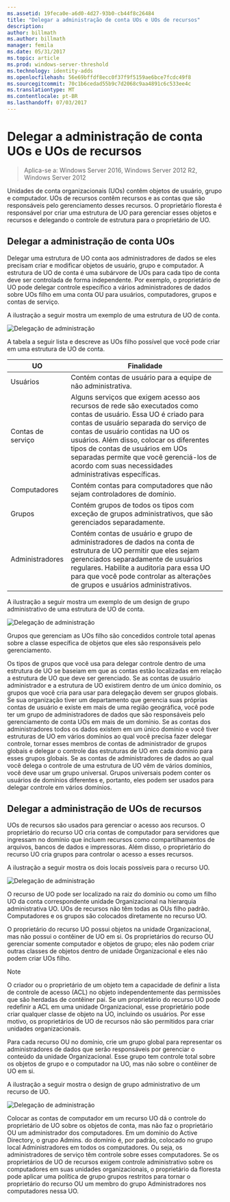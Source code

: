 ```yaml
---
ms.assetid: 19feca0e-a6d0-4d27-93b0-cb44f8c26484
title: "Delegar a administração de conta UOs e UOs de recursos"
description: 
author: billmath
ms.author: billmath
manager: femila
ms.date: 05/31/2017
ms.topic: article
ms.prod: windows-server-threshold
ms.technology: identity-adds
ms.openlocfilehash: 56e69bffdf8ecc0f37f9f5159ae6bce7fcdc49f8
ms.sourcegitcommit: 70c1b6cedad55b9c7d2068c9aa4891c6c533ee4c
ms.translationtype: MT
ms.contentlocale: pt-BR
ms.lasthandoff: 07/03/2017
---
```

# <a name="delegating-administration-of-account-ous-and-resource-ous"></a>Delegar a administração de conta UOs e UOs de recursos

>Aplica-se a: Windows Server 2016, Windows Server 2012 R2, Windows Server 2012

Unidades de conta organizacionais (UOs) contêm objetos de usuário, grupo e computador. UOs de recursos contêm recursos e as contas que são responsáveis pelo gerenciamento desses recursos. O proprietário floresta é responsável por criar uma estrutura de UO para gerenciar esses objetos e recursos e delegando o controle de estrutura para o proprietário de UO.  
  
## <a name="delegating-administration-of-account-ous"></a>Delegar a administração de conta UOs  
Delegar uma estrutura de UO conta aos administradores de dados se eles precisam criar e modificar objetos de usuário, grupo e computador. A estrutura de UO de conta é uma subárvore de UOs para cada tipo de conta deve ser controlada de forma independente. Por exemplo, o proprietário de UO pode delegar controle específico a vários administradores de dados sobre UOs filho em uma conta OU para usuários, computadores, grupos e contas de serviço.  
  
A ilustração a seguir mostra um exemplo de uma estrutura de UO de conta.  
  
![Delegação de administração](media/Delegating-Administration-of-Account-OUs-and-Resource-OUs/66d38fbe-e8eb-42d7-abab-9526243bf6d9.gif)  
  
A tabela a seguir lista e descreve as UOs filho possível que você pode criar em uma estrutura de UO de conta.  
  
|UO|Finalidade|  
|------|-----------|  
|Usuários|Contém contas de usuário para a equipe de não administrativa.|  
|Contas de serviço|Alguns serviços que exigem acesso aos recursos de rede são executados como contas de usuário. Essa UO é criado para contas de usuário separada do serviço de contas de usuário contidas na UO os usuários. Além disso, colocar os diferentes tipos de contas de usuários em UOs separadas permite que você gerenciá-los de acordo com suas necessidades administrativas específicas.|  
|Computadores|Contém contas para computadores que não sejam controladores de domínio.|  
|Grupos|Contém grupos de todos os tipos com exceção de grupos administrativos, que são gerenciados separadamente.|  
|Administradores|Contém contas de usuário e grupo de administradores de dados na conta de estrutura de UO permitir que eles sejam gerenciados separadamente de usuários regulares. Habilite a auditoria para essa UO para que você pode controlar as alterações de grupos e usuários administrativos.|  
  
A ilustração a seguir mostra um exemplo de um design de grupo administrativo de uma estrutura de UO de conta.  
  
![Delegação de administração](media/Delegating-Administration-of-Account-OUs-and-Resource-OUs/be2cd2d2-6956-429c-a53a-369e6fe40b2b.gif)  
  
Grupos que gerenciam as UOs filho são concedidos controle total apenas sobre a classe específica de objetos que eles são responsáveis pelo gerenciamento.  
  
Os tipos de grupos que você usa para delegar controle dentro de uma estrutura de UO se baseiam em que as contas estão localizadas em relação a estrutura de UO que deve ser gerenciado. Se as contas de usuário administrador e a estrutura de UO existirem dentro de um único domínio, os grupos que você cria para usar para delegação devem ser grupos globais. Se sua organização tiver um departamento que gerencia suas próprias contas de usuário e existe em mais de uma região geográfica, você pode ter um grupo de administradores de dados que são responsáveis pelo gerenciamento de conta UOs em mais de um domínio. Se as contas dos administradores todos os dados existem em um único domínio e você tiver estruturas de UO em vários domínios ao qual você precisa fazer delegar controle, tornar esses membros de contas de administrador de grupos globais e delegar o controle das estruturas de UO em cada domínio para esses grupos globais. Se as contas de administradores de dados ao qual você delega o controle de uma estrutura de UO vêm de vários domínios, você deve usar um grupo universal. Grupos universais podem conter os usuários de domínios diferentes e, portanto, eles podem ser usados para delegar controle em vários domínios.  
  
## <a name="delegating-administration-of-resource-ous"></a>Delegar a administração de UOs de recursos  
UOs de recursos são usados para gerenciar o acesso aos recursos. O proprietário do recurso UO cria contas de computador para servidores que ingressam no domínio que incluem recursos como compartilhamentos de arquivos, bancos de dados e impressoras. Além disso, o proprietário do recurso UO cria grupos para controlar o acesso a esses recursos.  
  
A ilustração a seguir mostra os dois locais possíveis para o recurso UO.  
  
![Delegação de administração](media/Delegating-Administration-of-Account-OUs-and-Resource-OUs/6667a5ce-34d6-48a9-9974-b823ba70e2af.gif)  
  
O recurso de UO pode ser localizado na raiz do domínio ou como um filho UO da conta correspondente unidade Organizacional na hierarquia administrativa UO. UOs de recursos não têm todas as OUs filho padrão. Computadores e os grupos são colocados diretamente no recurso UO.  
  
O proprietário do recurso UO possui objetos na unidade Organizacional, mas não possui o contêiner de UO em si. Os proprietários do recurso OU gerenciar somente computador e objetos de grupo; eles não podem criar outras classes de objetos dentro de unidade Organizacional e eles não podem criar UOs filho.  
  
> [!NOTE]  
> O criador ou o proprietário de um objeto tem a capacidade de definir a lista de controle de acesso (ACL) no objeto independentemente das permissões que são herdadas de contêiner pai. Se um proprietário do recurso UO pode redefinir a ACL em uma unidade Organizacional, esse proprietário pode criar qualquer classe de objeto na UO, incluindo os usuários. Por esse motivo, os proprietários de UO de recursos não são permitidos para criar unidades organizacionais.  
  
Para cada recurso OU no domínio, crie um grupo global para representar os administradores de dados que serão responsáveis por gerenciar o conteúdo da unidade Organizacional. Esse grupo tem controle total sobre os objetos de grupo e o computador na UO, mas não sobre o contêiner de UO em si.  
  
A ilustração a seguir mostra o design de grupo administrativo de um recurso de UO.  
  
![Delegação de administração](media/Delegating-Administration-of-Account-OUs-and-Resource-OUs/8a3f7714-a3bf-43f7-b999-6070543248b0.gif)  
  
Colocar as contas de computador em um recurso UO dá o controle do proprietário de UO sobre os objetos de conta, mas não faz o proprietário OU um administrador dos computadores. Em um domínio do Active Directory, o grupo Admins. do domínio é, por padrão, colocado no grupo local Administradores em todos os computadores. Ou seja, os administradores de serviço têm controle sobre esses computadores. Se os proprietários de UO de recursos exigem controle administrativo sobre os computadores em suas unidades organizacionais, o proprietário da floresta pode aplicar uma política de grupo grupos restritos para tornar o proprietário do recurso OU um membro do grupo Administradores nos computadores nessa UO.  
  


